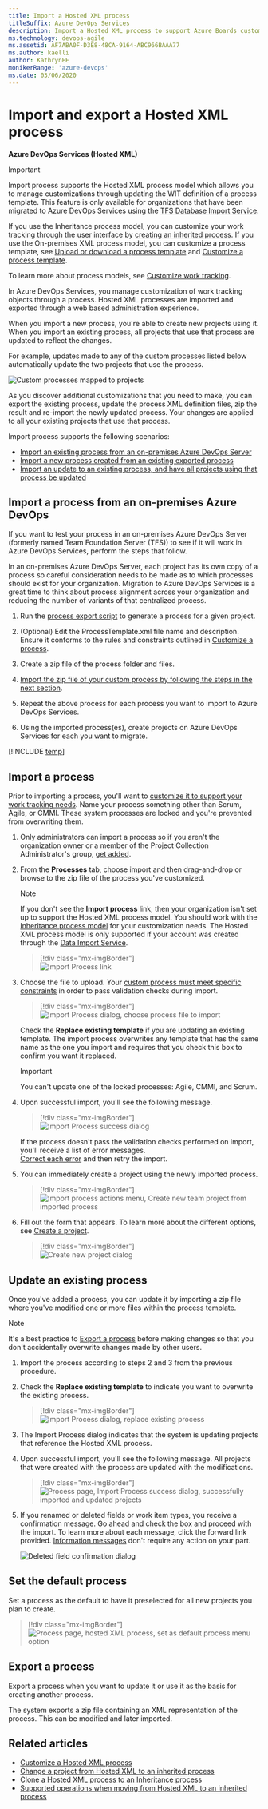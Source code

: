 ```yaml
---
title: Import a Hosted XML process 
titleSuffix: Azure DevOps Services     
description: Import a Hosted XML process to support Azure Boards customization in Azure DevOps Services 
ms.technology: devops-agile
ms.assetid: AF7ABA0F-D3E8-48CA-9164-ABC966BAAA77
ms.author: kaelli
author: KathrynEE
monikerRange: 'azure-devops'
ms.date: 03/06/2020
---
```


# Import and export a Hosted XML process

**Azure DevOps Services (Hosted XML)**

> [!IMPORTANT]  
> Import process supports the Hosted XML process model which allows you to manage customizations through updating the WIT definition of a process template. This feature is only available for organizations that have been migrated to Azure DevOps Services using the [TFS Database Import Service](https://aka.ms/TFSDataImport).
>
> If you use the Inheritance process model, you can customize your work tracking through the user interface by [creating an inherited process](../manage-process.md). If you use the On-premises XML process model, you can customize a process template, see [Upload or download a process template](../../../../boards/work-items/guidance/manage-process-templates.md) and [Customize a process template](../../../../reference/process-templates/customize-process.md).
>
> To learn more about process models, see [Customize work tracking](../../../../reference/customize-work.md).

In Azure DevOps Services, you manage customization of work tracking objects through a process.
Hosted XML processes are imported and exported through a web based administration experience.

When you import a new process, you're able to create new projects using it.  
When you import an existing process, all projects that use that process are updated to reflect the changes.

For example, updates made to any of the custom processes listed below automatically update the two projects that use the process.

![Custom processes mapped to projects](media/ALM_IP_ProcessUse.png)

As you discover additional customizations that you need to make, you can export the existing process, update the process XML definition files,
zip the result and re-import the newly updated process. Your changes are applied to all your existing projects that use that process.

Import process supports the following scenarios:

- [Import an existing process from an on-premises Azure DevOps Server](#import-from-TFS)
- [Import a new process created from an existing exported process](#import-process)
- [Import an update to an existing process, and have all projects using that process be updated](#update-process)

<a id="import-from-TFS"> </a>

## Import a process from an on-premises Azure DevOps

If you want to test your process in an on-premises Azure DevOps Server (formerly named Team Foundation Server (TFS)) to see if it will work in Azure DevOps Services, perform the steps that follow.

In an on-premises Azure DevOps Server, each project has its own copy of a process so careful consideration needs to be made as to which processes should exist for your organization.
Migration to Azure DevOps Services is a great time to think about process alignment across your organization and reducing the number of variants of that centralized process.

1.  Run the [process export script](customize-process.md#open-process-wit) to generate a process for a given project.

2.  (Optional) Edit the ProcessTemplate.xml file name and description. Ensure it conforms to the rules and constraints outlined in [Customize a process](customize-process.md).

3.  Create a zip file of the process folder and files.

4.  [Import the zip file of your custom process by following the steps in the next section](#import-process).

5.  Repeat the above process for each process you want to import to Azure DevOps Services.

6.  Using the imported process(es), create projects on Azure DevOps Services for each you want to migrate.

<a id="open-process-wit"> </a>

[!INCLUDE [temp](../../includes/open-process-admin-context-ts-only.md)]

<a id="import-process"> </a>

## Import a process

Prior to importing a process, you'll want to [customize it to support your work tracking needs](customize-process.md).
Name your process something other than Scrum, Agile, or CMMI. These system processes are locked and you're prevented from overwriting them.

1.  Only administrators can import a process so if you aren't the organization owner or a member of the Project Collection Administrator's group, [get added](../../../security/set-project-collection-level-permissions.md).

2.  From the **Processes** tab, choose import and then drag-and-drop or browse to the zip file of the process you've customized.

    > [!NOTE]  
    > If you don't see the **Import process** link, then your organization isn't set up to support the Hosted XML process model. You should work with the [Inheritance process model](../manage-process.md) for your customization needs. The Hosted XML process model is only supported if your account was created through the [Data Import Service](https://aka.ms/TFSDataImport).

    > [!div class="mx-imgBorder"]  
    > ![Import Process link ](media/import-process-import-link.png)

3.  Choose the file to upload. Your [custom process must meet specific constraints](customize-process.md) in order to pass validation checks during import.

    > [!div class="mx-imgBorder"]  
    > ![Import Process dialog, choose process file to import](media/import-process-dialog.png)

    Check the **Replace existing template** if you are updating an existing template. The import process overwrites any template that has the same name as the one you import and requires that you check this box to confirm you want it replaced.

    > [!IMPORTANT]  
    > You can't update one of the locked processes: Agile, CMMI, and Scrum.

4.  Upon successful import, you'll see the following message.

    > [!div class="mx-imgBorder"]  
    > ![Import Process success dialog](media/import-process-success-dialog.png)

    If the process doesn't pass the validation checks performed on import, you'll receive a list of error messages.  
    [Correct each error](resolve-errors.md) and then retry the import.

5.  You can immediately create a project using the newly imported process.

    > [!div class="mx-imgBorder"]  
    > ![Import process actions menu, Create new team project from imported process](media/import-process-new-team-project.png)

6.  Fill out the form that appears. To learn more about the different options, see [Create a project](../../../projects/create-project.md).

    > [!div class="mx-imgBorder"]  
    > ![Create new project dialog](media/create-project-from-hosted.png)

<a id="update-process"> </a>

## Update an existing process

Once you've added a process, you can update it by importing a zip file where you've modified one or more files within the process template.

> [!NOTE]  
> It's a best practice to [Export a process](#export-process) before making changes so that you don't accidentally overwrite changes made by other users.

1.  Import the process according to steps 2 and 3 from the previous procedure.

2.  Check the **Replace existing template** to indicate you want to overwrite the existing process.

    > [!div class="mx-imgBorder"]  
    > ![Import Process dialog, replace existing process](media/import-replace-process.png)

3.  The Import Process dialog indicates that the system is updating projects that reference the Hosted XML process.

4.  Upon successful import, you'll see the following message. All projects that were created with the process are updated with the modifications.

    > [!div class="mx-imgBorder"]  
    > ![Process page, Import Process success dialog, successfully imported and updated projects](media/import-process-successful-dialog.png)

5.  If you renamed or deleted fields or work item types, you receive a confirmation message.
    Go ahead and check the box and proceed with the import. To learn more about each message, click the forward link provided.
    [Information messages](resolve-errors.md#info-only) don't require any action on your part.

    ![Deleted field confirmation dialog](media/ALM_IP_InfoMessage.png)

<a id="default-process"> </a>

## Set the default process

Set a process as the default to have it preselected for all new projects you plan to create.

> [!div class="mx-imgBorder"]  
> ![Process page, hosted XML process, set as default process menu option](media/set-default-process.png)

<a id="export-process"> </a>

## Export a process

Export a process when you want to update it or use it as the basis for creating another process.

The system exports a zip file containing an XML representation of the process. This can be modified and later imported.

## Related articles

- [Customize a Hosted XML process](customize-process.md)
- [Change a project from Hosted XML to an inherited process](../change-process-from-hosted-to-inherited.md)
- [Clone a Hosted XML process to an Inheritance process](../upgrade-hosted-to-inherited.md)
- [Supported operations when moving from Hosted XML to an inherited process](../upgrade-support-hosted-to-inherited.md)
